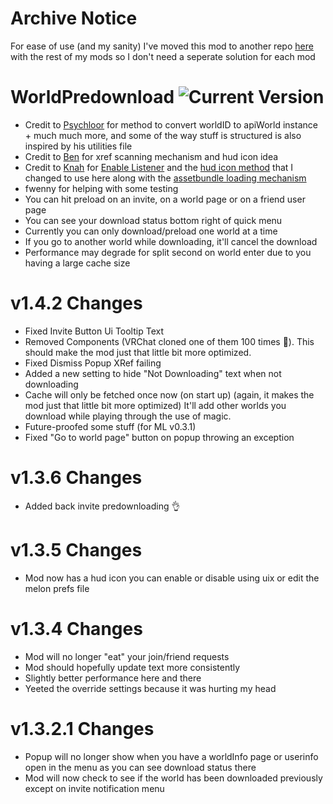 # Archive Notice

For ease of use (and my sanity) I've moved this mod to another repo [here](https://github.com/gompocp/VRChatMods) with the rest of my mods so I don't need a seperate solution for each mod

# WorldPredownload ![Current Version](https://img.shields.io/github/v/release/gompocp/WorldPredownload?color=blue)<br>
- Credit to [Psychloor](https://github.com/Psychloor/AdvancedInvites/blob/master/AdvancedInvites/InviteHandler.cs) for method to convert worldID to apiWorld instance + much much more, and some of the way stuff is structured is also inspired by his utilities file
- Credit to [Ben](https://github.com/BenjaminZehowlt/DynamicBonesSafety) for xref scanning mechanism and hud icon idea
- Credit to [Knah](https://github.com/knah/) for [Enable Listener](https://github.com/knah/VRCMods/blob/master/UIExpansionKit/Components/EnableDisableListener.cs) and the [hud icon method](https://github.com/knah/VRCMods/blob/master/JoinNotifier/JoinNotifierMod.cs#L120) that I changed to use here along with the [assetbundle loading mechanism](https://github.com/knah/VRCMods/blob/master/JoinNotifier/JoinNotifierMod.cs#L61)
- fwenny for helping with some testing 
- You can hit preload on an invite, on a world page or on a friend user page
- You can see your download status bottom right of quick menu 
- Currently you can only download/preload one world at a time 
- If you go to another world while downloading, it'll cancel the download 
- Performance may degrade for split second on world enter due to you having a large cache size 

# v1.4.2 Changes
- Fixed Invite Button Ui Tooltip Text
- Removed Components (VRChat cloned one of them 100 times 👀). This should make the mod just that little bit more optimized.
- Fixed Dismiss Popup XRef failing
- Added a new setting to hide "Not Downloading" text when not downloading
- Cache will only be fetched once now (on start up) (again, it makes the mod just that little bit more optimized) It'll add other worlds you download while playing through the use of magic.
- Future-proofed some stuff (for ML v0.3.1)
- Fixed "Go to world page" button on popup throwing an exception

# v1.3.6 Changes 
- Added back invite predownloading 👌

# v1.3.5 Changes
- Mod now has a hud icon you can enable or disable using uix or edit the melon prefs file

# v1.3.4 Changes 
- Mod will no longer "eat" your join/friend requests
- Mod should hopefully update text more consistently
- Slightly better performance here and there
- Yeeted the override settings because it was hurting my head 

# v1.3.2.1 Changes
- Popup will no longer show when you have a worldInfo page or userinfo open in the menu as you can see download status there 
- Mod will now check to see if the world has been downloaded previously except on invite notification menu 



